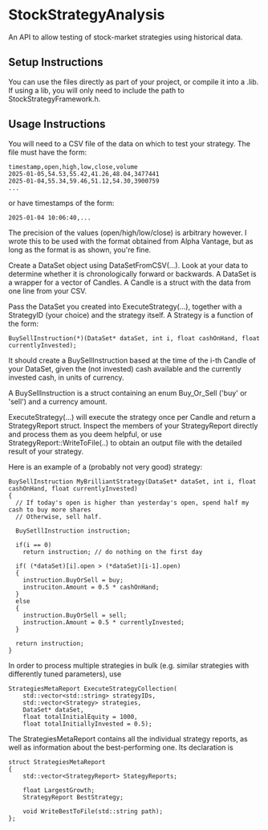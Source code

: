 # StockStrategyAnalysis
An API to allow testing of stock-market strategies using historical data.

## Setup Instructions
You can use the files directly as part of your project, or compile it into a .lib. If using a lib, you will only need to include the path to StockStrategyFramework.h.

## Usage Instructions
You will need to a CSV file of the data on which to test your strategy. The file must have the form:
```
timestamp,open,high,low,close,volume
2025-01-05,54.53,55.42,41.26,48.04,3477441
2025-01-04,55.34,59.46,51.12,54.30,3900759
...
```
or have timestamps of the form:
```
2025-01-04 10:06:40,...
```

The precision of the values (open/high/low/close) is arbitrary however. I wrote this to be used with the format obtained from Alpha Vantage, but as long as the format is as shown, you're fine.

Create a DataSet object using DataSetFromCSV(...). Look at your data to determine whether it is chronologically forward or backwards. A DataSet is a wrapper for a vector of Candles. A Candle is a struct with the data from one line from your CSV.

Pass the DataSet you created into ExecuteStrategy(...), together with a StrategyID (your choice) and the strategy itself. A Strategy is a function of the form:
```
BuySellInstruction(*)(DataSet* dataSet, int i, float cashOnHand, float currentlyInvested);
```
It should create a BuySellInstruction based at the time of the i-th Candle of your DataSet, given the (not invested) cash available and the currently invested cash, in units of currency.

A BuySellInstruction is a struct containing an enum Buy_Or_Sell ('buy' or 'sell') and a currency amount.

ExecuteStrategy(...) will execute the strategy once per Candle and return a StrategyReport struct. Inspect the members of your StrategyReport directly and process them as you deem helpful, or use StrategyReport::WriteToFile(..) to obtain an output file with the detailed result of your strategy.

Here is an example of a (probably not very good) strategy:
```
BuySellInstruction MyBrilliantStrategy(DataSet* dataSet, int i, float cashOnHand, float currentlyInvested)
{
  // If today's open is higher than yesterday's open, spend half my cash to buy more shares
  // Otherwise, sell half.

  BuySetllInstruction instruction;

  if(i == 0)
    return instruction; // do nothing on the first day

  if( (*dataSet)[i].open > (*dataSet)[i-1].open)
  {
    instruction.BuyOrSell = buy;
    instruciton.Amount = 0.5 * cashOnHand;
  }
  else
  {
    instruction.BuyOrSell = sell;
    instruction.Amount = 0.5 * currentlyInvested;  
  }

  return instruction;
}
```

In order to process multiple strategies in bulk (e.g. similar strategies with differently tuned parameters), use
```
StrategiesMetaReport ExecuteStrategyCollection(
    std::vector<std::string> strategyIDs, 
    std::vector<Strategy> strategies,
    DataSet* dataSet,
    float totalInitialEquity = 1000,
    float totalInitiallyInvested = 0.5);
```
The StrategiesMetaReport contains all the individual strategy reports, as well as information about the best-performing one. Its declaration is
```
struct StrategiesMetaReport
{
    std::vector<StrategyReport> StategyReports;

    float LargestGrowth;
    StrategyReport BestStrategy;

    void WriteBestToFile(std::string path);
};
```


